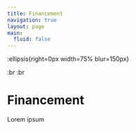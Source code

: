 ```yaml
---
title: Financement
navigation: true
layout: page
main:
  fluid: false
---
```


:ellipsis{right=0px width=75% blur=150px}

:br
:br

# Financement
Lorem ipsum
